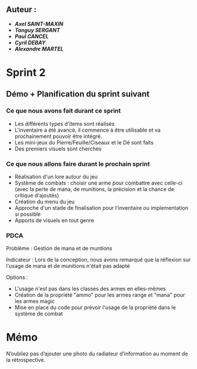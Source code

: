 ## Auteur :
- ***Axel SAINT-MAXIN***
- ***Tanguy SERGANT***
- ***Paul CANCEL***
- ***Cyril DEBAY***
- ***Alexandre MARTEL***

# Sprint 2

## Démo + Planification du sprint suivant

### Ce que nous avons fait durant ce sprint
- Les différents types d'items sont réalisés
- L'inventaire a été avancé, il commence à être utilisable et va prochainement pouvoir être intégré.
- Les mini-jeux du Pierre/Feuille/Ciseaux et le Dé sont faits
- Des premiers visuels sont cherchés

### Ce que nous allons faire durant le prochain sprint
- Réalisation d'un lore autour du jeu
- Système de combats : choisir une arme pour combattre avec celle-ci (avec la perte de mana, de munitions, la précision et la chance de critique d'ajoutés)
- Création du menu du jeu
- Approche d'un stade de finalisation pour l'inventaire ou implementation si possible
- Apports de visuels en tout genre

### PDCA

Problème : 
Gestion de mana et de muntions

Indicateur :
Lors de la conception, nous avons remarqué que la réflexion sur l'usage de mana et de munitions n'était pas adapté

Options :
- L'usage n'est pas dans les classes des armes en elles-mêmes
- Création de la propriété "ammo" pour les armes range et "mana" pour les armes magic
- Mise en place du code pour prévoir l'usage de la propriété dans le système de combat


# Mémo
N’oubliez pas d’ajouter une photo du radiateur d’information au moment de la rétrospective.




